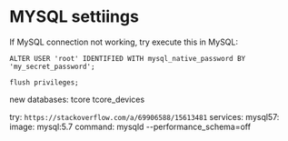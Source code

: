 # MYSQL settiings
If MySQL connection not working, try execute this in MySQL:
```
ALTER USER 'root' IDENTIFIED WITH mysql_native_password BY 'my_secret_password';

flush privileges;
```

new databases:
tcore
tcore_devices



try: `https://stackoverflow.com/a/69906588/15613481`
services:
  mysql57:
    image: mysql:5.7
    command: mysqld --performance_schema=off